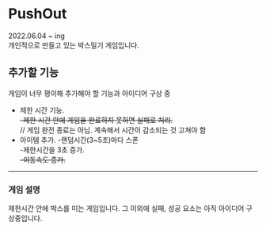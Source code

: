 # PushOut
2022.06.04 ~ ing </br>
개인적으로 만들고 있는 박스밀기 게임입니다.
## 추가할 기능
게임이 너무 평이해 추가해야 할 기능과 아이디어 구상 중</br>
  * 제한 시간 기능.
	<del><br>-제한 시간 안에 게임을 완료하지 못하면 실패로 처리.</br></del> 
	// 게임 완전 종료는 아님. 계속해서 시간이 감소되는 것 고쳐야 함
  * 아이템 추가.
	-랜덤시간(3~5초)마다 스폰</br>
		-제한시간을 3초 증가.</br>
		<del>-이동속도 증가.</br></del>
***
### 게임 설명
제한시간 안에 박스를 미는 게임입니다. 
그 이외에 실패, 성공 요소는 아직 아이디어 구상중입니다.
